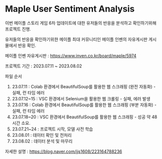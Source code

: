 # Maple User Sentiment Analysis

이번 메이플 스토리 게임 6차 업데이트에 대한 유저들의 반응을 분석하고 확인하기위해 프로젝트 진행.

유저들의 반응을 확인하기위한 메이플 최대 커뮤니티인 메이플 인벤의 자유게시판 게시물에서 반응 확인.

메이플 인벤 자유게시판 : https://www.inven.co.kr/board/maple/5974

프로젝트 기간 : 2023.07.11 ~ 2023.08.02

파일 순서

1. 23.07.11 : Colab 환경에서 BeautifulSoup를 활용한 웹 스크래핑 (완전 자동화) - 실패, 런 타임 에러
2. 23.07.12~15 : VSC 환경에서 Selenium을 활용한 웹 크롤링 - 실패, 에러 발생
3. 23.07.16 : Colab 환경에서 BeautifulSoup를 활용한 웹 스크래핑 (부분 자동화) - 실패, 런 타임 에러
4. 23.07.18~20 : VSC 환경에서 BeautifulSoup를 활용한 웹 스크래핑 - 성공 약 48시간 소요.
5. 23.07.21~24 : 프로젝트 시작, 모델 사전 학습
6. 23.08.01 : 데이터 확인 및 전처리
7. 23.08.02 : 데이터 분석 및 마무리

자세한 설명 : https://blog.naver.com/jjs1608/223164788236
